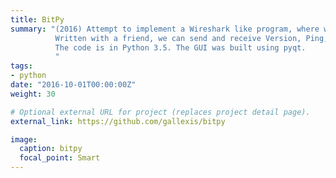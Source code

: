 ```yaml
---
title: BitPy
summary: "(2016) Attempt to implement a Wireshark like program, where we can see messages sent & received by the Bitcoin protocol.
          Written with a friend, we can send and receive Version, Ping, Pongs, Verack, and Getblock messages.
          The code is in Python 3.5. The GUI was built using pyqt.
          "
tags:
- python
date: "2016-10-01T00:00:00Z"
weight: 30

# Optional external URL for project (replaces project detail page).
external_link: https://github.com/gallexis/bitpy

image:
  caption: bitpy
  focal_point: Smart
---
```

